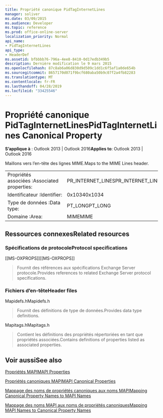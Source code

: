 ```yaml
---
title: Propriété canonique PidTagInternetLines
manager: soliver
ms.date: 03/09/2015
ms.audience: Developer
ms.topic: reference
ms.prod: office-online-server
localization_priority: Normal
api_name:
- PidTagInternetLines
api_type:
- HeaderDef
ms.assetid: bfbbbb76-796a-4ee8-8410-0d17edb349b5
description: Dernière modification le 9 mars 2015
ms.openlocfilehash: 87c8ab6a06d830d9d509c1dd1c6f5af1a0de654b
ms.sourcegitcommit: 8657170d071f9bcf680aba50b9c07f2a4fb82283
ms.translationtype: MT
ms.contentlocale: fr-FR
ms.lasthandoff: 04/28/2019
ms.locfileid: "33425546"
---
```

# <a name="pidtaginternetlines-canonical-property"></a><span data-ttu-id="d48c6-103">Propriété canonique PidTagInternetLines</span><span class="sxs-lookup"><span data-stu-id="d48c6-103">PidTagInternetLines Canonical Property</span></span>

  
  
<span data-ttu-id="d48c6-104">**S’applique à** : Outlook 2013 | Outlook 2016</span><span class="sxs-lookup"><span data-stu-id="d48c6-104">**Applies to**: Outlook 2013 | Outlook 2016</span></span> 
  
<span data-ttu-id="d48c6-105">Maillons vers l’en-tête des lignes MIME.</span><span class="sxs-lookup"><span data-stu-id="d48c6-105">Maps to the MIME Lines header.</span></span>
  
|||
|:-----|:-----|
|<span data-ttu-id="d48c6-106">Propriétés associées :</span><span class="sxs-lookup"><span data-stu-id="d48c6-106">Associated properties:</span></span>  <br/> |<span data-ttu-id="d48c6-107">PR_INTERNET_LINES</span><span class="sxs-lookup"><span data-stu-id="d48c6-107">PR_INTERNET_LINES</span></span>  <br/> |
|<span data-ttu-id="d48c6-108">Identificateur :</span><span class="sxs-lookup"><span data-stu-id="d48c6-108">Identifier:</span></span>  <br/> |<span data-ttu-id="d48c6-109">0x1034</span><span class="sxs-lookup"><span data-stu-id="d48c6-109">0x1034</span></span>  <br/> |
|<span data-ttu-id="d48c6-110">Type de données :</span><span class="sxs-lookup"><span data-stu-id="d48c6-110">Data type:</span></span>  <br/> |<span data-ttu-id="d48c6-111">PT_LONG</span><span class="sxs-lookup"><span data-stu-id="d48c6-111">PT_LONG</span></span>  <br/> |
|<span data-ttu-id="d48c6-112">Domaine :</span><span class="sxs-lookup"><span data-stu-id="d48c6-112">Area:</span></span>  <br/> |<span data-ttu-id="d48c6-113">MIME</span><span class="sxs-lookup"><span data-stu-id="d48c6-113">MIME</span></span>  <br/> |
   
## <a name="related-resources"></a><span data-ttu-id="d48c6-114">Ressources connexes</span><span class="sxs-lookup"><span data-stu-id="d48c6-114">Related resources</span></span>

### <a name="protocol-specifications"></a><span data-ttu-id="d48c6-115">Spécifications de protocole</span><span class="sxs-lookup"><span data-stu-id="d48c6-115">Protocol specifications</span></span>

<span data-ttu-id="d48c6-116">[[MS-OXPROPS]]</span><span class="sxs-lookup"><span data-stu-id="d48c6-116">[[MS-OXPROPS]]</span></span> 
  
> <span data-ttu-id="d48c6-117">Fournit des références aux spécifications Exchange Server protocole.</span><span class="sxs-lookup"><span data-stu-id="d48c6-117">Provides references to related Exchange Server protocol specifications.</span></span>
    
### <a name="header-files"></a><span data-ttu-id="d48c6-118">Fichiers d’en-tête</span><span class="sxs-lookup"><span data-stu-id="d48c6-118">Header files</span></span>

<span data-ttu-id="d48c6-119">Mapidefs.h</span><span class="sxs-lookup"><span data-stu-id="d48c6-119">Mapidefs.h</span></span>
  
> <span data-ttu-id="d48c6-120">Fournit des définitions de type de données.</span><span class="sxs-lookup"><span data-stu-id="d48c6-120">Provides data type definitions.</span></span>
    
<span data-ttu-id="d48c6-121">Mapitags.h</span><span class="sxs-lookup"><span data-stu-id="d48c6-121">Mapitags.h</span></span>
  
> <span data-ttu-id="d48c6-122">Contient les définitions des propriétés répertoriées en tant que propriétés associées.</span><span class="sxs-lookup"><span data-stu-id="d48c6-122">Contains definitions of properties listed as associated properties.</span></span>
    
## <a name="see-also"></a><span data-ttu-id="d48c6-123">Voir aussi</span><span class="sxs-lookup"><span data-stu-id="d48c6-123">See also</span></span>



[<span data-ttu-id="d48c6-124">Propriétés MAPI</span><span class="sxs-lookup"><span data-stu-id="d48c6-124">MAPI Properties</span></span>](mapi-properties.md)
  
[<span data-ttu-id="d48c6-125">Propriétés canoniques MAPI</span><span class="sxs-lookup"><span data-stu-id="d48c6-125">MAPI Canonical Properties</span></span>](mapi-canonical-properties.md)
  
[<span data-ttu-id="d48c6-126">Mappage des noms de propriétés canoniques aux noms MAPI</span><span class="sxs-lookup"><span data-stu-id="d48c6-126">Mapping Canonical Property Names to MAPI Names</span></span>](mapping-canonical-property-names-to-mapi-names.md)
  
[<span data-ttu-id="d48c6-127">Mappage des noms MAPI aux noms de propriétés canoniques</span><span class="sxs-lookup"><span data-stu-id="d48c6-127">Mapping MAPI Names to Canonical Property Names</span></span>](mapping-mapi-names-to-canonical-property-names.md)

